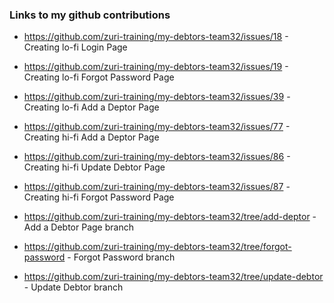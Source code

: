 ### Links to my github contributions

- https://github.com/zuri-training/my-debtors-team32/issues/18 - Creating lo-fi Login Page
- https://github.com/zuri-training/my-debtors-team32/issues/19 - Creating lo-fi Forgot Password Page
- https://github.com/zuri-training/my-debtors-team32/issues/39 -Creating lo-fi Add a Deptor Page
- https://github.com/zuri-training/my-debtors-team32/issues/77 - Creating hi-fi Add a Deptor Page
- https://github.com/zuri-training/my-debtors-team32/issues/86 - Creating hi-fi Update Debtor Page
- https://github.com/zuri-training/my-debtors-team32/issues/87 -Creating hi-fi Forgot Password Page

- https://github.com/zuri-training/my-debtors-team32/tree/add-deptor - Add a Debtor Page branch
- https://github.com/zuri-training/my-debtors-team32/tree/forgot-password - Forgot Password branch
- https://github.com/zuri-training/my-debtors-team32/tree/update-debtor - Update Debtor branch
